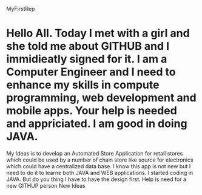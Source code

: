 MyFirstRep

Hello All. Today I met with a girl and she told me about GITHUB and I immidieatly signed for it. I am a Computer Engineer and I need to enhance my skills in compute programming, web development and mobile apps. Your help is needed and appriciated. I am good in doing JAVA.
==========
My Ideas is to develop an Automated Store Application for retail stores which could be used by a number of chain store like source for electronics which could have a centralized data base. I know this app is not new but I need to do it to learne both JAVA and WEB applications. I started coding in JAVA. But do you thing I have to have the design first. Help is need for a new GITHUP person
New Ideas

